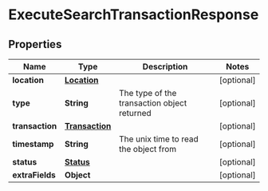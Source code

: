 

# ExecuteSearchTransactionResponse


## Properties

Name | Type | Description | Notes
------------ | ------------- | ------------- | -------------
**location** | [**Location**](Location.md) |  |  [optional]
**type** | **String** | The type of the transaction object returned |  [optional]
**transaction** | [**Transaction**](Transaction.md) |  |  [optional]
**timestamp** | **String** | The unix time to read the object from |  [optional]
**status** | [**Status**](Status.md) |  |  [optional]
**extraFields** | **Object** |  |  [optional]



